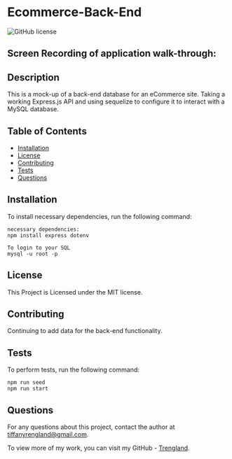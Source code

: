 # Ecommerce-Back-End
![GitHub license](https://img.shields.io/badge/license-MIT-blue.svg)

## Screen Recording of application walk-through:



## Description

This is a mock-up of a back-end database for an eCommerce site. Taking a working Express.js API and using sequelize to configure it to interact with a MySQL database.


## Table of Contents

* [Installation](#installation)
* [License](#license)
* [Contributing](#contributing)
* [Tests](#tests)
* [Questions](#questions)


## Installation

To install necessary dependencies, run the following command: 

```
necessary dependencies:
npm install express dotenv

To login to your SQL
mysql -u root -p
```


## License
    
This Project is Licensed under the MIT license.


## Contributing

Continuing to add data for the back-end functionality.


## Tests

To perform tests, run the following command:

```
npm run seed
npm run start
```


## Questions

For any questions about this project, contact the author at tiffanyrengland@gmail.com. 

To view more of my work, you can visit my GitHub - [Trengland](https://www.github.com/Trengland/).